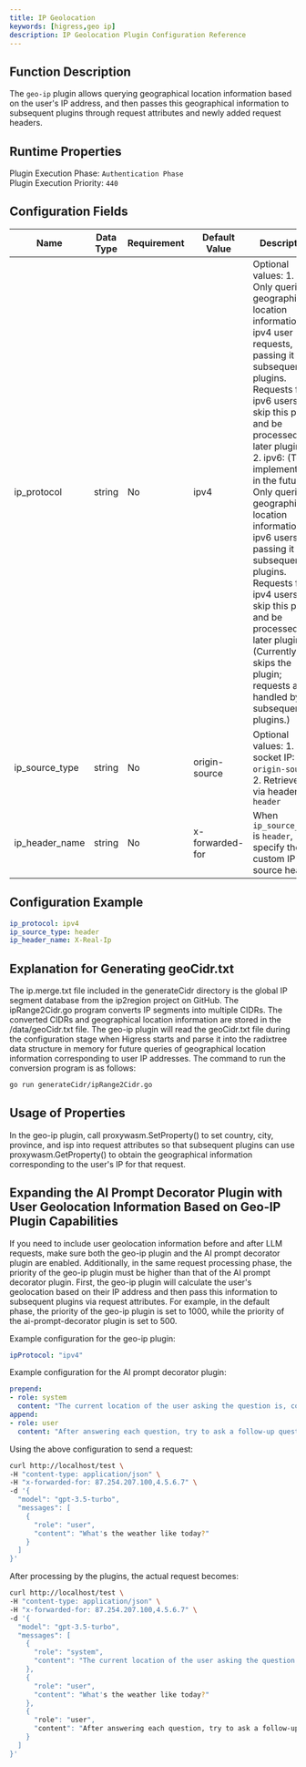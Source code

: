 ```yaml
---
title: IP Geolocation
keywords: [higress,geo ip]
description: IP Geolocation Plugin Configuration Reference
---
```

## Function Description
The `geo-ip` plugin allows querying geographical location information based on the user's IP address, and then passes this geographical information to subsequent plugins through request attributes and newly added request headers.

## Runtime Properties
Plugin Execution Phase: `Authentication Phase`  
Plugin Execution Priority: `440`  

## Configuration Fields
| Name            | Data Type    | Requirement | Default Value      | Description  |
| --------        | -----------  | ----------- | ------------------ | ------------ |
|  ip_protocol    |  string      |  No         |   ipv4             |  Optional values: 1. ipv4: Only queries geographical location information for ipv4 user requests, passing it to subsequent plugins. Requests from ipv6 users will skip this plugin and be processed by later plugins. 2. ipv6: (To be implemented in the future) Only queries geographical location information for ipv6 users, passing it to subsequent plugins. Requests from ipv4 users will skip this plugin and be processed by later plugins. (Currently skips the plugin; requests are handled by subsequent plugins.) |
|  ip_source_type |  string      |  No         |   origin-source    |  Optional values: 1. Peer socket IP: `origin-source`; 2. Retrieved via header: `header`  |
|  ip_header_name |  string      |  No         |   x-forwarded-for  |  When `ip_source_type` is `header`, specify the custom IP source header.                      |

## Configuration Example
```yaml
ip_protocol: ipv4
ip_source_type: header
ip_header_name: X-Real-Ip
``` 

## Explanation for Generating geoCidr.txt
The ip.merge.txt file included in the generateCidr directory is the global IP segment database from the ip2region project on GitHub. The ipRange2Cidr.go program converts IP segments into multiple CIDRs. The converted CIDRs and geographical location information are stored in the /data/geoCidr.txt file. The geo-ip plugin will read the geoCidr.txt file during the configuration stage when Higress starts and parse it into the radixtree data structure in memory for future queries of geographical location information corresponding to user IP addresses. The command to run the conversion program is as follows:
```bash
go run generateCidr/ipRange2Cidr.go
``` 

## Usage of Properties
In the geo-ip plugin, call proxywasm.SetProperty() to set country, city, province, and isp into request attributes so that subsequent plugins can use proxywasm.GetProperty() to obtain the geographical information corresponding to the user's IP for that request.

## Expanding the AI Prompt Decorator Plugin with User Geolocation Information Based on Geo-IP Plugin Capabilities

If you need to include user geolocation information before and after LLM requests, make sure both the geo-ip plugin and the AI prompt decorator plugin are enabled. Additionally, in the same request processing phase, the priority of the geo-ip plugin must be higher than that of the AI prompt decorator plugin. First, the geo-ip plugin will calculate the user's geolocation based on their IP address and then pass this information to subsequent plugins via request attributes. For example, in the default phase, the priority of the geo-ip plugin is set to 1000, while the priority of the ai-prompt-decorator plugin is set to 500.

Example configuration for the geo-ip plugin:
```yaml
ipProtocol: "ipv4"
```

Example configuration for the AI prompt decorator plugin:
```yaml
prepend:
- role: system
  content: "The current location of the user asking the question is, country: ${geo-country}, province: ${geo-province}, city: ${geo-city}"
append:
- role: user
  content: "After answering each question, try to ask a follow-up question"
```

Using the above configuration to send a request:

```bash
curl http://localhost/test \
-H "content-type: application/json" \
-H "x-forwarded-for: 87.254.207.100,4.5.6.7" \
-d '{
  "model": "gpt-3.5-turbo",
  "messages": [
    {
      "role": "user",
      "content": "What's the weather like today?"
    }
  ]
}'
```

After processing by the plugins, the actual request becomes:

```bash
curl http://localhost/test \
-H "content-type: application/json" \
-H "x-forwarded-for: 87.254.207.100,4.5.6.7" \
-d '{
  "model": "gpt-3.5-turbo",
  "messages": [
    {
      "role": "system",
      "content": "The current location of the user asking the question is, country: China, province: Beijing, city: Beijing"
    },
    {
      "role": "user",
      "content": "What's the weather like today?"
    },
    {
      "role": "user",
      "content": "After answering each question, try to ask a follow-up question"
    }
  ]
}'
```
